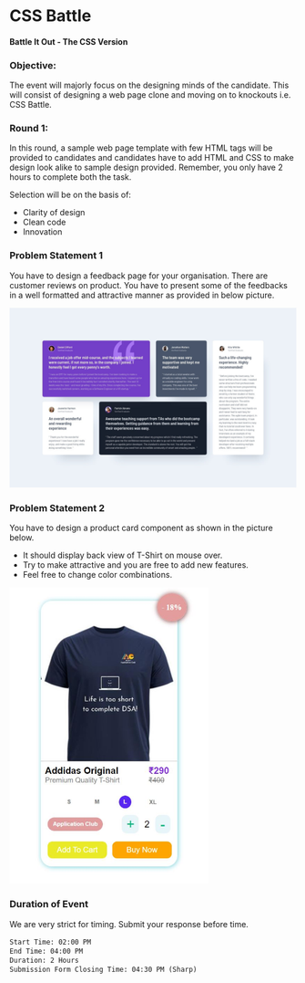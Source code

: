 
# CSS Battle
#### Battle It Out - The CSS Version

### Objective:
The event will majorly focus on the designing minds of the candidate. This will consist of designing a web page clone and moving on to knockouts i.e. CSS Battle.

### Round 1:

In this round, a sample web page template with few HTML tags will be provided to candidates and candidates have to add HTML and CSS to make design look alike to sample design provided. Remember, you only have 2 hours to complete both the task.

Selection will be on the basis of:
- Clarity of design
- Clean code
- Innovation

### Problem Statement 1

You have to design a feedback page for your organisation. There are customer reviews on product. You have to present some of the feedbacks in a well formatted and attractive manner as provided in below picture.

![image](https://github.com/AnubhavGoel2808/CssBattlePrelims/blob/master/Problem%201/design/desktop-design.jpg)

### Problem Statement 2

You have to design a product card component as shown in the picture below. 

- It should display back view of T-Shirt on mouse over.
- Try to make attractive and you are free to add new features.
- Feel free to change color combinations.

<img src="https://github.com/AnubhavGoel2808/CssBattlePrelims/blob/master/Problem%202/product-card(2).JPG" alt="drawing" width="350px"/>

### Duration of Event

 We are very strict for timing. Submit your response before time.

    Start Time: 02:00 PM 
    End Time: 04:00 PM
    Duration: 2 Hours
    Submission Form Closing Time: 04:30 PM (Sharp)


